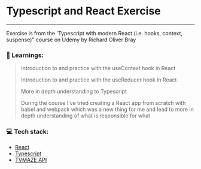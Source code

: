 # Typescript and React Exercise
---
Exercise is from the 'Typescript with modern React (i.e. hooks, context, suspense)" course on Udemy by Richard Oliver Bray

### :closed_book: Learnings:

>Introduction to and practice with the useContext hook in React
> 
>Introduction to and practice with the useReducer hook in React
> 
>More in depth understanding to Typescript
>
>During the course I've tried creating a React app from scratch with babel and webpack which was a new thing for me and lead to more in depth understanding of what is responsible for what

### :computer: Tech stack:
* [React](https://reactjs.org/)
* [Typescript](https://www.typescriptlang.org/)
* [TVMAZE API](https://www.tvmaze.com/api)
